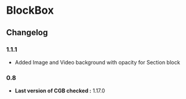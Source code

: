 # BlockBox

## Changelog

### 1.1.1
* Added Image and Video background with opacity for Section block

### 0.8
* **Last version of CGB checked :** 1.17.0
